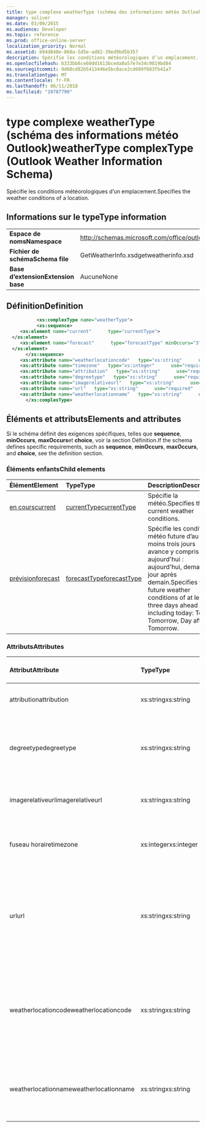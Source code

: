 ```yaml
---
title: type complexe weatherType (schéma des informations météo Outlook)
manager: soliver
ms.date: 03/09/2015
ms.audience: Developer
ms.topic: reference
ms.prod: office-online-server
localization_priority: Normal
ms.assetid: b94d848e-868a-5d5e-ad82-39ed9bd5b357
description: Spécifie les conditions météorologiques d’un emplacement.
ms.openlocfilehash: b333bb6ce60dd1613bceda0a57e7e34c9819bd84
ms.sourcegitcommit: 9d60cd82b5413446e5bc8ace2cd689f683fb41a7
ms.translationtype: MT
ms.contentlocale: fr-FR
ms.lasthandoff: 06/11/2018
ms.locfileid: "19787790"
---
```

# <a name="weathertype-complextype-outlook-weather-information-schema"></a><span data-ttu-id="98ec4-103">type complexe weatherType (schéma des informations météo Outlook)</span><span class="sxs-lookup"><span data-stu-id="98ec4-103">weatherType complexType (Outlook Weather Information Schema)</span></span>

<span data-ttu-id="98ec4-104">Spécifie les conditions météorologiques d’un emplacement.</span><span class="sxs-lookup"><span data-stu-id="98ec4-104">Specifies the weather conditions of a location.</span></span>
  
## <a name="type-information"></a><span data-ttu-id="98ec4-105">Informations sur le type</span><span class="sxs-lookup"><span data-stu-id="98ec4-105">Type information</span></span>

|||
|:-----|:-----|
|<span data-ttu-id="98ec4-106">**Espace de noms**</span><span class="sxs-lookup"><span data-stu-id="98ec4-106">**Namespace**</span></span> <br/> |http://schemas.microsoft.com/office/outlook/15/getweatherinfo.xsd  <br/> |
|<span data-ttu-id="98ec4-107">**Fichier de schéma**</span><span class="sxs-lookup"><span data-stu-id="98ec4-107">**Schema file**</span></span> <br/> |<span data-ttu-id="98ec4-108">GetWeatherInfo.xsd</span><span class="sxs-lookup"><span data-stu-id="98ec4-108">getweatherinfo.xsd</span></span>  <br/> |
|<span data-ttu-id="98ec4-109">**Base d’extension**</span><span class="sxs-lookup"><span data-stu-id="98ec4-109">**Extension base**</span></span> <br/> |<span data-ttu-id="98ec4-110">Aucune</span><span class="sxs-lookup"><span data-stu-id="98ec4-110">None</span></span>  <br/> |
   
## <a name="definition"></a><span data-ttu-id="98ec4-111">Définition</span><span class="sxs-lookup"><span data-stu-id="98ec4-111">Definition</span></span>

```XML
           <xs:complexType name="weatherType">
           <xs:sequence>
     <xs:element name="current"      type="currentType">
  </xs:element>  
     <xs:element name="forecast"      type="forecastType" minOccurs="3"     maxOccurs="unbounded"    >
  </xs:element>  
       </xs:sequence>
     <xs:attribute name="weatherlocationcode"   type="xs:string"      use="required"     />
     <xs:attribute name="timezone"   type="xs:integer"      use="required"     />
     <xs:attribute name="attribution"   type="xs:string"      use="required"     />
     <xs:attribute name="degreetype"   type="xs:string"      use="required"     />
     <xs:attribute name="imagerelativeurl"   type="xs:string"      use="required"     />
     <xs:attribute name="url"   type="xs:string"      use="required"     />
     <xs:attribute name="weatherlocationname"   type="xs:string"      use="required"     />
       </xs:complexType>

```

## <a name="elements-and-attributes"></a><span data-ttu-id="98ec4-112">Éléments et attributs</span><span class="sxs-lookup"><span data-stu-id="98ec4-112">Elements and attributes</span></span>

<span data-ttu-id="98ec4-113">Si le schéma définit des exigences spécifiques, telles que **sequence**, **minOccurs**, **maxOccurs**et **choice**, voir la section Définition.</span><span class="sxs-lookup"><span data-stu-id="98ec4-113">If the schema defines specific requirements, such as **sequence**, **minOccurs**, **maxOccurs**, and **choice**, see the definition section.</span></span> 
  
### <a name="child-elements"></a><span data-ttu-id="98ec4-114">Éléments enfants</span><span class="sxs-lookup"><span data-stu-id="98ec4-114">Child elements</span></span>

|<span data-ttu-id="98ec4-115">**Élément**</span><span class="sxs-lookup"><span data-stu-id="98ec4-115">**Element**</span></span>|<span data-ttu-id="98ec4-116">**Type**</span><span class="sxs-lookup"><span data-stu-id="98ec4-116">**Type**</span></span>|<span data-ttu-id="98ec4-117">**Description**</span><span class="sxs-lookup"><span data-stu-id="98ec4-117">**Description**</span></span>|
|:-----|:-----|:-----|
|[<span data-ttu-id="98ec4-118">en cours</span><span class="sxs-lookup"><span data-stu-id="98ec4-118">current</span></span>](current-element-weathertype-complextypeoutlook-weather-information-schema.md) <br/> |[<span data-ttu-id="98ec4-119">currentType</span><span class="sxs-lookup"><span data-stu-id="98ec4-119">currentType</span></span>](currenttype-complextype-outlook-weather-information-schema.md) <br/> |<span data-ttu-id="98ec4-120">Spécifie la météo.</span><span class="sxs-lookup"><span data-stu-id="98ec4-120">Specifies the current weather conditions.</span></span>  <br/> |
|[<span data-ttu-id="98ec4-121">prévision</span><span class="sxs-lookup"><span data-stu-id="98ec4-121">forecast</span></span>](forecast-element-weathertype-complextypeoutlook-weather-information-schema.md) <br/> |[<span data-ttu-id="98ec4-122">forecastType</span><span class="sxs-lookup"><span data-stu-id="98ec4-122">forecastType</span></span>](forecasttype-complextype-outlook-weather-information-schema.md) <br/> |<span data-ttu-id="98ec4-123">Spécifie les conditions météo future d’au moins trois jours avance y compris aujourd'hui : aujourd'hui, demain, jour après demain.</span><span class="sxs-lookup"><span data-stu-id="98ec4-123">Specifies the future weather conditions of at least three days ahead including today: Today, Tomorrow, Day after Tomorrow.</span></span>  <br/> |
   
### <a name="attributes"></a><span data-ttu-id="98ec4-124">Attributs</span><span class="sxs-lookup"><span data-stu-id="98ec4-124">Attributes</span></span>

|<span data-ttu-id="98ec4-125">**Attribut**</span><span class="sxs-lookup"><span data-stu-id="98ec4-125">**Attribute**</span></span>|<span data-ttu-id="98ec4-126">**Type**</span><span class="sxs-lookup"><span data-stu-id="98ec4-126">**Type**</span></span>|<span data-ttu-id="98ec4-127">**Obligatoire**</span><span class="sxs-lookup"><span data-stu-id="98ec4-127">**Required**</span></span>|<span data-ttu-id="98ec4-128">**Description**</span><span class="sxs-lookup"><span data-stu-id="98ec4-128">**Description**</span></span>|<span data-ttu-id="98ec4-129">**Valeurs possibles**</span><span class="sxs-lookup"><span data-stu-id="98ec4-129">**Possible values**</span></span>|
|:-----|:-----|:-----|:-----|:-----|
|<span data-ttu-id="98ec4-130">attribution</span><span class="sxs-lookup"><span data-stu-id="98ec4-130">attribution</span></span>  <br/> |<span data-ttu-id="98ec4-131">xs:string</span><span class="sxs-lookup"><span data-stu-id="98ec4-131">xs:string</span></span>  <br/> |<span data-ttu-id="98ec4-132">obligatoire</span><span class="sxs-lookup"><span data-stu-id="98ec4-132">required</span></span>  <br/> |<span data-ttu-id="98ec4-133">Spécifie la source de la météo.</span><span class="sxs-lookup"><span data-stu-id="98ec4-133">Specifies the source of the weather information.</span></span>  <br/> |<span data-ttu-id="98ec4-134">Valeur du type xs : String</span><span class="sxs-lookup"><span data-stu-id="98ec4-134">A value of the type xs:string</span></span>  <br/> |
|<span data-ttu-id="98ec4-135">degreetype</span><span class="sxs-lookup"><span data-stu-id="98ec4-135">degreetype</span></span>  <br/> |<span data-ttu-id="98ec4-136">xs:string</span><span class="sxs-lookup"><span data-stu-id="98ec4-136">xs:string</span></span>  <br/> |<span data-ttu-id="98ec4-137">obligatoire</span><span class="sxs-lookup"><span data-stu-id="98ec4-137">required</span></span>  <br/> |<span data-ttu-id="98ec4-138">Spécifie l’unité de la température de l’emplacement, par exemple, Celsius.</span><span class="sxs-lookup"><span data-stu-id="98ec4-138">Specifies the unit for the temperature of the location for example, Celsius.</span></span>  <br/> |<span data-ttu-id="98ec4-139">C, F</span><span class="sxs-lookup"><span data-stu-id="98ec4-139">C, F</span></span>  <br/> |
|<span data-ttu-id="98ec4-140">imagerelativeurl</span><span class="sxs-lookup"><span data-stu-id="98ec4-140">imagerelativeurl</span></span>  <br/> |<span data-ttu-id="98ec4-141">xs:string</span><span class="sxs-lookup"><span data-stu-id="98ec4-141">xs:string</span></span>  <br/> |<span data-ttu-id="98ec4-142">obligatoire</span><span class="sxs-lookup"><span data-stu-id="98ec4-142">required</span></span>  <br/> |<span data-ttu-id="98ec4-143">Spécifie l’URL de l’image pour l’emplacement.</span><span class="sxs-lookup"><span data-stu-id="98ec4-143">Specifies the URL of the image for the location.</span></span>  <br/> |<span data-ttu-id="98ec4-144">Valeur du type xs : String</span><span class="sxs-lookup"><span data-stu-id="98ec4-144">A value of the type xs:string</span></span>  <br/> |
|<span data-ttu-id="98ec4-145">fuseau horaire</span><span class="sxs-lookup"><span data-stu-id="98ec4-145">timezone</span></span>  <br/> |<span data-ttu-id="98ec4-146">xs:integer</span><span class="sxs-lookup"><span data-stu-id="98ec4-146">xs:integer</span></span>  <br/> |<span data-ttu-id="98ec4-147">obligatoire</span><span class="sxs-lookup"><span data-stu-id="98ec4-147">required</span></span>  <br/> |<span data-ttu-id="98ec4-148">Spécifie le décalage GMT.</span><span class="sxs-lookup"><span data-stu-id="98ec4-148">Specifies the GMT offset.</span></span>  <br/> |<span data-ttu-id="98ec4-149">Une valeur comprise entre -11 et 12 inclus</span><span class="sxs-lookup"><span data-stu-id="98ec4-149">A value between -11 and 12 inclusive</span></span>  <br/> |
|<span data-ttu-id="98ec4-150">url</span><span class="sxs-lookup"><span data-stu-id="98ec4-150">url</span></span>  <br/> |<span data-ttu-id="98ec4-151">xs:string</span><span class="sxs-lookup"><span data-stu-id="98ec4-151">xs:string</span></span>  <br/> |<span data-ttu-id="98ec4-152">obligatoire</span><span class="sxs-lookup"><span data-stu-id="98ec4-152">required</span></span>  <br/> |<span data-ttu-id="98ec4-153">Spécifie l’URL de la page web du service météo qui contient des informations météorologiques pour l’emplacement spécifié.</span><span class="sxs-lookup"><span data-stu-id="98ec4-153">Specifies the URL for the web page of the weather service that contains weather information for the specified location.</span></span>  <br/> |<span data-ttu-id="98ec4-154">Valeur du type xs : String</span><span class="sxs-lookup"><span data-stu-id="98ec4-154">A value of the type xs:string</span></span>  <br/> |
|<span data-ttu-id="98ec4-155">weatherlocationcode</span><span class="sxs-lookup"><span data-stu-id="98ec4-155">weatherlocationcode</span></span>  <br/> |<span data-ttu-id="98ec4-156">xs:string</span><span class="sxs-lookup"><span data-stu-id="98ec4-156">xs:string</span></span>  <br/> |<span data-ttu-id="98ec4-157">obligatoire</span><span class="sxs-lookup"><span data-stu-id="98ec4-157">required</span></span>  <br/> |<span data-ttu-id="98ec4-158">Spécifie le code qui est associé à l’emplacement permet de distinguer plusieurs emplacement ayant le même nom.</span><span class="sxs-lookup"><span data-stu-id="98ec4-158">Specifies the code that is associated with the location used to distinguish multiple location that have the same name.</span></span>  <br/> |<span data-ttu-id="98ec4-159">Valeur du type xs : String</span><span class="sxs-lookup"><span data-stu-id="98ec4-159">A value of the type xs:string</span></span>  <br/> |
|<span data-ttu-id="98ec4-160">weatherlocationname</span><span class="sxs-lookup"><span data-stu-id="98ec4-160">weatherlocationname</span></span>  <br/> |<span data-ttu-id="98ec4-161">xs:string</span><span class="sxs-lookup"><span data-stu-id="98ec4-161">xs:string</span></span>  <br/> |<span data-ttu-id="98ec4-162">obligatoire</span><span class="sxs-lookup"><span data-stu-id="98ec4-162">required</span></span>  <br/> |<span data-ttu-id="98ec4-163">Spécifie le nom de l’emplacement qui s’affiche dans le contrôle de liste déroulante.</span><span class="sxs-lookup"><span data-stu-id="98ec4-163">Specifies the name of the location that appears in the drop-down control.</span></span>  <br/> |<span data-ttu-id="98ec4-164">Valeur du type xs : String</span><span class="sxs-lookup"><span data-stu-id="98ec4-164">A value of the type xs:string</span></span>  <br/> |
   

